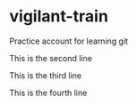 # vigilant-train
Practice account for learning git

This is the second line

This is the third line

This is the fourth line
